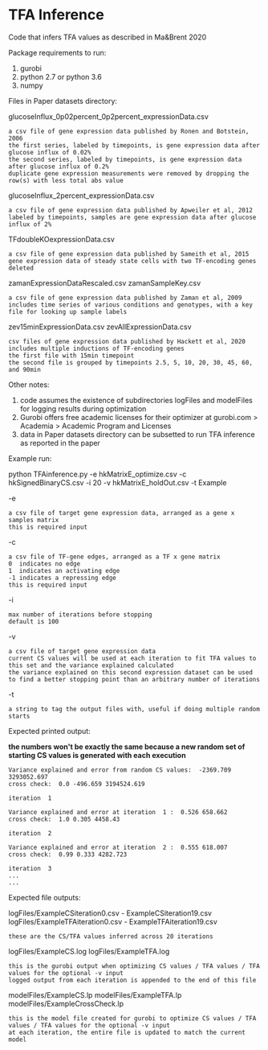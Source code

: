 # TFA Inference

Code that infers TFA values as described in Ma&Brent 2020

Package requirements to run:

1. gurobi
2. python 2.7 or python 3.6
3. numpy

Files in Paper datasets directory:

glucoseInflux_0p02percent_0p2percent_expressionData.csv

    a csv file of gene expression data published by Ronen and Botstein, 2006
    the first series, labeled by timepoints, is gene expression data after glucose influx of 0.02%
    the second series, labeled by timepoints, is gene expression data after glucose influx of 0.2%
    duplicate gene expression measurements were removed by dropping the row(s) with less total abs value

glucoseInflux_2percent_expressionData.csv

    a csv file of gene expression data published by Apweiler et al, 2012
    labeled by timepoints, samples are gene expression data after glucose influx of 2%

TFdoubleKOexpressionData.csv

    a csv file of gene expression data published by Sameith et al, 2015
    gene expression data of steady state cells with two TF-encoding genes deleted

zamanExpressionDataRescaled.csv
zamanSampleKey.csv

    a csv file of gene expression data published by Zaman et al, 2009
    includes time series of various conditions and genotypes, with a key file for looking up sample labels

zev15minExpressionData.csv
zevAllExpressionData.csv

    csv files of gene expression data published by Hackett et al, 2020
    includes multiple inductions of TF-encoding genes
	the first file with 15min timepoint
	the second file is grouped by timepoints 2.5, 5, 10, 20, 30, 45, 60, and 90min


Other notes:

1. code assumes the existence of subdirectories logFiles and modelFiles for logging results during optimization
2. Gurobi offers free academic licenses for their optimizer at gurobi.com > Academia > Academic Program and Licenses
3. data in Paper datasets directory can be subsetted to run TFA inference as reported in the paper

Example run:

python TFAinference.py -e hkMatrixE_optimize.csv -c hkSignedBinaryCS.csv -i 20 -v hkMatrixE_holdOut.csv -t Example

-e

    a csv file of target gene expression data, arranged as a gene x samples matrix
    this is required input

-c

    a csv file of TF-gene edges, arranged as a TF x gene matrix
    0  indicates no edge
    1  indicates an activating edge
    -1 indicates a repressing edge
    this is required input

-i

    max number of iterations before stopping
    default is 100

-v

    a csv file of target gene expression data
    current CS values will be used at each iteration to fit TFA values to this set and the variance explained calculated
    the variance explained on this second expression dataset can be used to find a better stopping point than an arbitrary number of iterations

-t

    a string to tag the output files with, useful if doing multiple random starts


Expected printed output:

**the numbers won't be exactly the same because a new random set of starting CS values is generated with each execution**
  
    Variance explained and error from random CS values:  -2369.709 3293052.697 
    cross check:  0.0 -496.659 3194524.619

    iteration  1 

    Variance explained and error at iteration  1 :  0.526 658.662
    cross check:  1.0 0.305 4458.43

    iteration  2 

    Variance explained and error at iteration  2 :  0.555 618.007
    cross check:  0.99 0.333 4282.723

    iteration  3 
    ...
    ...

    
Expected file outputs:

logFiles/ExampleCSiteration0.csv - ExampleCSiteration19.csv
logFiles/ExampleTFAiteration0.csv - ExampleTFAiteration19.csv

    these are the CS/TFA values inferred across 20 iterations

logFiles/ExampleCS.log
logFiles/ExampleTFA.log

    this is the gurobi output when optimizing CS values / TFA values / TFA values for the optional -v input
    logged output from each iteration is appended to the end of this file

modelFiles/ExampleCS.lp
modelFiles/ExampleTFA.lp
modelFiles/ExampleCrossCheck.lp

    this is the model file created for gurobi to optimize CS values / TFA values / TFA values for the optional -v input
    at each iteration, the entire file is updated to match the current model



